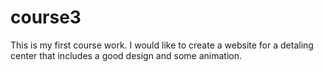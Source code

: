 # course3
This is my first course work. I would like to create a website for a detaling center that includes a good design and some animation.
